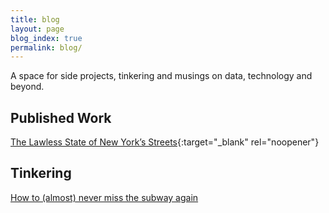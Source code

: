 ```yaml
---
title: blog
layout: page
blog_index: true
permalink: blog/
---
```

A space for side projects, tinkering and musings on data, technology and beyond. 

## Published Work
[The Lawless State of New York’s Streets](https://www.vitalcitynyc.org/articles/the-lawless-state-of-new-yorks-streets){:target="_blank" rel="noopener"}

## Tinkering
[How to (almost) never miss the subway again](/posts/arrivals_rgb_display/)